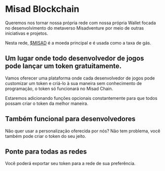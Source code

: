 # Misad Blockchain

Queremos nos tornar nossa própria rede com nossa própria Wallet focada no desenvolvimento do metaverso Misadventure por meio de outras iniciativas e projetos.

Nesta rede, [$MISAD](misad-blockchain.md#also-functional-for-developers) é a moeda principal e é usada como a taxa de gás.

## Um lugar onde todo desenvolvedor de jogos pode lançar um token gratuitamente.

Vamos oferecer uma plataforma onde cada desenvolvedor de jogos pode customizar um token e criá-lo à sua maneira sem conhecimento de programação, o token só funcionará no Misad Chain.

Estaremos adicionando funções opcionais constantemente para que todos possam criar o token da melhor maneira.

## Também funcional para desenvolvedores

Não quer usar a personalização oferecida por nós? Não tem problema, você também pode criar o token do seu jeito.

## Ponte para todas as redes&#x20;

Você poderá exportar seu token para a rede de sua preferência.
